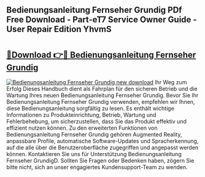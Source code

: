 ## Bedienungsanleitung Fernseher Grundig PDf Free Download - Part-eT7 Service Owner Guide - User Repair Edition YhvmS

# <h2><a href="http://df1uh6m.blite.top/?on=Bedienungsanleitung+Fernseher+Grundig">🔗Download 👉🔴 Bedienungsanleitung Fernseher Grundig</a></h2>

[![Bedienungsanleitung Fernseher Grundig new download](https://i.imgur.com/lujVjoI.png)](http://df1uh6m.blite.top/?on=Bedienungsanleitung+Fernseher+Grundig)
Ihr Weg zum Erfolg Dieses Handbuch dient als Fahrplan für den sicheren Betrieb und die Wartung Ihres neuen Bedienungsanleitung Fernseher Grundig. Bevor Sie Ihr Bedienungsanleitung Fernseher Grundig verwenden, empfehlen wir Ihnen, diese Bedienungsanleitung sorgfältig zu lesen. Es enthält wichtige Informationen zu Produkteinrichtung, Betrieb, Wartung und Fehlerbehebung, um sicherzustellen, dass Sie das Produkt effektiv und effizient nutzen können. Zu den erweiterten Funktionen von Bedienungsanleitung Fernseher Grundig gehören Augmented Reality, anpassbare Profile, automatische Software-Updates und Spracherkennung, auf die alle über die Benutzeroberfläche zugegriffen und angepasst werden können. Kontaktieren Sie uns für Unterstützung Bedienungsanleitung Fernseher GrundigD. Sollten Sie Fragen oder Bedenken haben, zögern Sie bitte nicht, sich an unser engagiertes Kundensupport-Team zu wenden.
